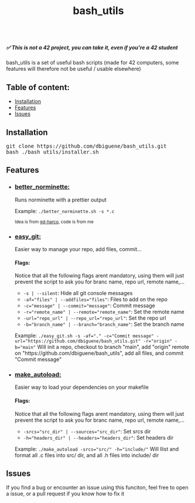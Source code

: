 <body>
	<header style="display: flex; align-items: center; justify-content: space-around">
		<h1>bash_utils</h1>
	</header>
	<h5>✅ This is not a 42 project, you can take it, even if you're a 42 student </h5>
	<p>bash_utils is a set of useful bash scripts (made for 42 computers, some features will therefore not be useful / usable elsewhere)</p>
	<h2>Table of content: </h2>
	<ul>
		<li><a href="#installation">Installation</a></li>
		<li><a href="#features">Features</a></li>
		<li><a href="#issues">Issues</a></li>
	</ul>
	<h2 id="installation">Installation</h2>
	<pre>git clone https://github.com/dbiguene/bash_utils.git
bash ./bash_utils/installer.sh</pre>
	<h2 id="features">Features</h2>
	<ul>
		<li><h3><a href="https://github.com/dbiguene/bash_utils/better_norminette.sh">better_norminette:</a></h3>
			<p>Runs norminette with a prettier output</p>
			<p>Example: <code>./better_norminette.sh -s *.c</code></p>
			<small>Idea is from <a targer="_blank" href="https://github.com/gd-harco/">gd-harco</a>, code is from me</small>
		</li>
		<li><h3><a href="https://github.com/dbiguene/bash-utils/easy_git.sh">easy_git:</a></h3>
			<p>Easier way to manage your repo, add files, commit...</p>
			<h4>Flags: </h4>
			<p>Notice that all the following flags arent mandatory, using them will just prevent the script to ask you for branc name, repo url, remote name,...</p>
			<ul>
				<li><code>-s | --silent</code>: Hide all git console messages</li>
				<li><code>-af="files" | --addfiles="files"</code>: Files to add on the repo</li>
				<li><code>-c="message" | --commit="message"</code>: Commit message</li>
				<li><code>-r="remote_name" | --remote="remote_name"</code>: Set the remote name</li>
				<li><code>-url="repo_url" | --repo_url="repo_url"</code>: Set the repo url</li>
				<li><code>-b="branch_name" | --branch="branch_name"</code>: Set the branch name</li>
			</ul>
			<p>Example: <code>./easy_git.sh -s -af="." -c="Commit message" -url="https://github.com/dbiguene/bash_utils.git" -r="origin" -b="main"</code> Will init a repo, checkout to branch "main", add "origin" remote on "https://github.com/dbiguene/bash_utils", add all files, and commit "Commit message"</p>
		</li>
		<li><h3><a href="https://github.com/dbiguene/bash-utils/make_autoload.sh">make_autoload:</a></h3>
			<p>Easier way to load your dependencies on your makefile</p>
			<h4>Flags: </h4>
			<p>Notice that all the following flags arent mandatory, using them will just prevent the script to ask you for branc name, repo url, remote name,...</p>
			<ul>
				<li><code>-srcs="src_dir" | --sources="src_dir"</code>: Set srcs dir</li>
				<li><code>-h="headers_dir" | --headers="headers_dir"</code>: Set headers dir</li>
			</ul>
			<p>Example: <code>./make_autoload -srcs="src/" -h="include/"</code> Will llist and format all .c files into src/ dir, and all .h files into include/ dir</p>
		</li>
	</ul>
	<h2 id="issues">Issues</h2>
	<p>If you find a bug or encounter an issue using this funciton, feel free to open a issue, or a pull request if you know how to fix it</p>
</body>

